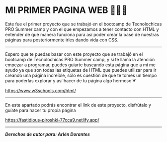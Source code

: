 
# MI PRIMER PAGINA WEB 👩🏻‍💻

Este fue el primer proyecto que se trabajó en el bootcamp de Tecnolochicas PRO Summer camp y con el que empezamos a tener contacto con HTML y entender de qué manera funciona para así poder crear la base de nuestras páginas para posteriormente irles dando vida con CSS.


******

Espero que te puedas basar con este proyecto que se trabajó en el bootcamp de Tecnolochicas PRO Summer camp, y si te llama la atención empezar a programar, puedes guiarte buscando esta página que a mí me ayudo ya que son todas las etiquetas de HTML que puedes utilizar para ir creando una página increíble, sólo es cuestión de que te tomes un tiempo para poderlas explorar y así hacer de tu página algo hermoso 💗

https://www.w3schools.com/html/

*****
En este apartado podrás encontrar el link de este proyecto, disfrútalo y guíate para hacer tu propia página

https://fastidious-piroshki-77cca9.netlify.app/

*****

***Derechos de autor para: Arlén Dorantes***

